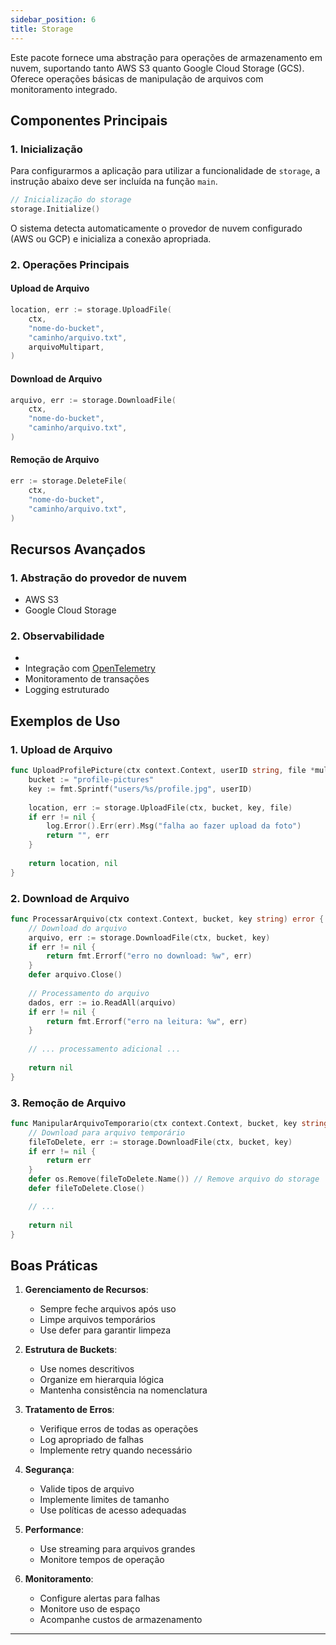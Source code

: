 ```yaml
---
sidebar_position: 6
title: Storage
---
```


Este pacote fornece uma abstração para operações de armazenamento em nuvem, suportando tanto AWS S3 quanto Google Cloud Storage (GCS). Oferece operações básicas de manipulação de arquivos com monitoramento integrado.

## Componentes Principais

### 1. Inicialização

Para configurarmos a aplicação para utilizar a funcionalidade de `storage`, a instrução abaixo deve ser incluída na função `main`.

``` go showLineNumbers
// Inicialização do storage
storage.Initialize()
```

O sistema detecta automaticamente o provedor de nuvem configurado (AWS ou GCP) e inicializa a conexão apropriada.

### 2. Operações Principais

#### Upload de Arquivo

``` go showLineNumbers
location, err := storage.UploadFile(
    ctx,
    "nome-do-bucket",
    "caminho/arquivo.txt",
    arquivoMultipart,
)
```

#### Download de Arquivo

``` go showLineNumbers
arquivo, err := storage.DownloadFile(
    ctx,
    "nome-do-bucket",
    "caminho/arquivo.txt",
)
```

#### Remoção de Arquivo

``` go showLineNumbers
err := storage.DeleteFile(
    ctx,
    "nome-do-bucket",
    "caminho/arquivo.txt",
)
```

## Recursos Avançados

### 1. Abstração do provedor de nuvem

- AWS S3
- Google Cloud Storage

### 2. Observabilidade
- 
- Integração com [OpenTelemetry](https://opentelemetry.io/)
- Monitoramento de transações
- Logging estruturado

## Exemplos de Uso

### 1. Upload de Arquivo

``` go showLineNumbers
func UploadProfilePicture(ctx context.Context, userID string, file *multipart.File) (string, error) {
    bucket := "profile-pictures"
    key := fmt.Sprintf("users/%s/profile.jpg", userID)
    
    location, err := storage.UploadFile(ctx, bucket, key, file)
    if err != nil {
        log.Error().Err(err).Msg("falha ao fazer upload da foto")
        return "", err
    }
    
    return location, nil
}
```

### 2. Download de Arquivo

``` go showLineNumbers
func ProcessarArquivo(ctx context.Context, bucket, key string) error {
    // Download do arquivo
    arquivo, err := storage.DownloadFile(ctx, bucket, key)
    if err != nil {
        return fmt.Errorf("erro no download: %w", err)
    }
    defer arquivo.Close()
    
    // Processamento do arquivo
    dados, err := io.ReadAll(arquivo)
    if err != nil {
        return fmt.Errorf("erro na leitura: %w", err)
    }
    
    // ... processamento adicional ...
    
    return nil
}
```

### 3. Remoção de Arquivo

``` go showLineNumbers
func ManipularArquivoTemporario(ctx context.Context, bucket, key string) error {
    // Download para arquivo temporário
    fileToDelete, err := storage.DownloadFile(ctx, bucket, key)
    if err != nil {
        return err
    }
    defer os.Remove(fileToDelete.Name()) // Remove arquivo do storage
    defer fileToDelete.Close()

    // ...
    
    return nil
}
```

## Boas Práticas

1. **Gerenciamento de Recursos**:
    - Sempre feche arquivos após uso
    - Limpe arquivos temporários
    - Use defer para garantir limpeza

2. **Estrutura de Buckets**:
    - Use nomes descritivos
    - Organize em hierarquia lógica
    - Mantenha consistência na nomenclatura

3. **Tratamento de Erros**:
    - Verifique erros de todas as operações
    - Log apropriado de falhas
    - Implemente retry quando necessário

4. **Segurança**:
    - Valide tipos de arquivo
    - Implemente limites de tamanho
    - Use políticas de acesso adequadas

5. **Performance**:
    - Use streaming para arquivos grandes
    - Monitore tempos de operação

6. **Monitoramento**:
    - Configure alertas para falhas
    - Monitore uso de espaço
    - Acompanhe custos de armazenamento

___
